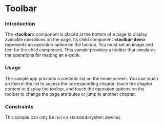 # Toolbar

### Introduction

The **<toolbar\>** component is placed at the bottom of a page to display available operations on the page. Its child component **<toolbar-item\>** represents an operation option on the toolbar. You must set an image and text for the child component. This sample provides a toolbar that simulates the operations for reading an e-book.

### Usage

The sample app provides a contents list on the home screen. You can touch an item in the list to access the corresponding chapter, touch the chapter content to display the toolbar, and touch the operation options on the toolbar to change the page attributes or jump to another chapter.

### Constraints

This sample can only be run on standard-system devices.
